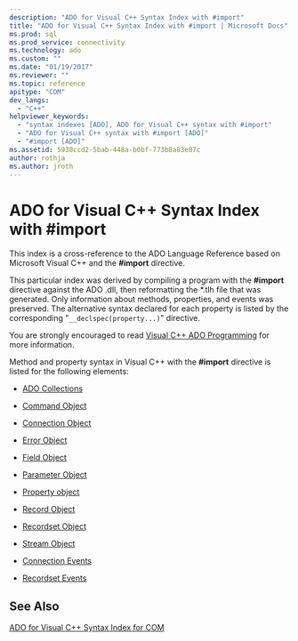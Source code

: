 ```yaml
---
description: "ADO for Visual C++ Syntax Index with #import"
title: "ADO for Visual C++ Syntax Index with #import | Microsoft Docs"
ms.prod: sql
ms.prod_service: connectivity
ms.technology: ado
ms.custom: ""
ms.date: "01/19/2017"
ms.reviewer: ""
ms.topic: reference
apitype: "COM"
dev_langs: 
  - "C++"
helpviewer_keywords: 
  - "syntax indexes [ADO], ADO for Visual C++ syntax with #import"
  - "ADO for Visual C++ syntax with #import [ADO]"
  - "#import [ADO]"
ms.assetid: 5930ccd2-5bab-448a-b0bf-773b8a83e87c
author: rothja
ms.author: jroth
---
```

# ADO for Visual C++ Syntax Index with #import
This index is a cross-reference to the ADO Language Reference based on Microsoft Visual C++ and the **#import** directive.  
  
 This particular index was derived by compiling a program with the **#import** directive against the ADO .dll, then reformatting the \*.tlh file that was generated. Only information about methods, properties, and events was preserved. The alternative syntax declared for each property is listed by the corresponding "`__declspec(property...)`" directive.  
  
 You are strongly encouraged to read [Visual C++ ADO Programming](../../guide/appendixes/visual-c-ado-programming.md) for more information.  
  
 Method and property syntax in Visual C++ with the **#import** directive is listed for the following elements:  
  
-   [ADO Collections](./collections-visual-c-syntax-index-with-sharpimport.md)  
  
-   [Command Object](./command-visual-c-syntax-index-with-sharpimport.md)  
  
-   [Connection Object](./connection-visual-c-syntax-index-with-sharpimport.md)  
  
-   [Error Object](./error-visual-c-syntax-index-with-sharpimport.md)  
  
-   [Field Object](./field-visual-c-syntax-index-with-sharpimport.md)  
  
-   [Parameter Object](./parameter-visual-c-syntax-index-with-sharpimport.md)  
  
-   [Property object](./property-visual-c-syntax-index-with-sharpimport.md)  
  
-   [Record Object](./record-visual-c-syntax-index-with-sharpimport.md)  
  
-   [Recordset Object](./recordset-visual-c-syntax-index-with-sharpimport.md)  
  
-   [Stream Object](./stream-visual-c-syntax-index-with-sharpimport.md)  
  
-   [Connection Events](./connectionevents-visual-c-syntax-index-with-sharpimport.md)  
  
-   [Recordset Events](./recordsetevents-visual-c-syntax-index-with-sharpimport.md)  
  
## See Also  
 [ADO for Visual C++ Syntax Index for COM](./ado-for-visual-c-syntax-index-for-com.md)
